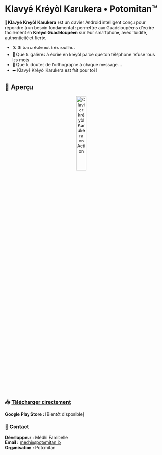 # Klavyé Kréyòl Karukera • Potomitan™

**📱Klavyé Kréyòl Karukera** est un clavier Android intelligent conçu pour répondre à un besoin fondamental : permettre aux Guadeloupéens d’écrire facilement en **Kréyòl Guadeloupéen** sur leur smartphone, avec fluidité, authenticité et fierté.


- 🛠️ Si ton créole est très rouillé...
- 😤 Que tu galères à écrire en kréyòl parce que ton téléphone refuse tous les mots
- 🤔 Que tu doutes de l’orthographe à chaque message ...
- ➡️ Klavyé Kréyòl Karukera est fait pour toi !

## 📱 Aperçu

<div align="center">
   <img src="../Screenshots/KlavyéKreyol_x2.gif" alt="Clavier kréyòl Karukera en Action" width="25%">
</div>


### 📥 [Télécharger directement](https://github.com/famibelle/KreyolKeyb/releases)

**Google Play Store :** [Bientôt disponible]


### 📧 Contact

**Développeur :** Médhi Famibelle  
**Email :** medhi@potomitan.io  
**Organisation :** Potomitan